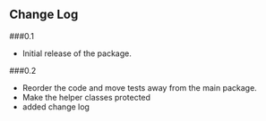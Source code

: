 ## Change Log

###0.1
* Initial release of the package.

###0.2
* Reorder the code and move tests away from the main package.
* Make the helper classes protected
* added change log
